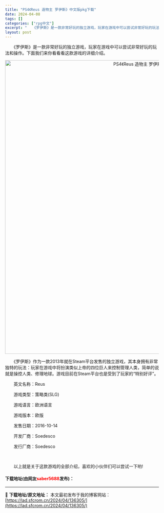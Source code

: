 ```yaml
---
title: "PS4《Reus 造物主 罗伊斯》中文版pkg下载"
date: 2024-04-08
tags: []
categories: ["rpg中文"]
excerpt: "　　《罗伊斯》是一款非常好玩的独立游戏，玩家在游戏中可以尝试非常好玩的玩法和操作。下面我们来你看看看这款游戏的详细介绍。 　　《罗伊斯》作为一款2013年就在Steam平台发售的独立游戏，其本身拥有非常独特的玩法：玩家在游戏中将扮演类似上帝的四位巨人来控制管理人类，简单的说就是操控人类、修理地球。游&hellip;"
layout: post
---
```


 <p>　　《罗伊斯》是一款非常好玩的独立游戏，玩家在游戏中可以尝试非常好玩的玩法和操作。下面我们来你看看看这款游戏的详细介绍。</p> <p align="center"><img align="" border="0" src="https://lad.sfcrom.cn/wp-content/uploads/2024/04/20240408_66136f5baade3.webp" width="960" alt="PS4《Reus 造物主 罗伊斯》中文版pkg下载" /></p> <p>　　《罗伊斯》作为一款2013年就在Steam平台发售的独立游戏，其本身拥有非常独特的玩法：玩家在游戏中将扮演类似上帝的四位巨人来控制管理人类，简单的说就是操控人类、修理地球。游戏目前在Steam平台也是受到了玩家的&ldquo;特别好评&rdquo;。</p> <p>　　英文名称：Reus</p> <p>　　游戏类型：策略类(SLG)</p> <p>　　游戏语言：欧洲语言</p> <p>　　游戏版本：欧版</p> <p>　　发售日期：2016-10-14</p> <p>　　开发厂商：Soedesco</p> <p>　　发行厂商：Soedesco</p> <p>&nbsp;</p> <p>　　以上就是关于这款游戏的全部介绍，喜欢的小伙伴们可以尝试一下哟!</p> <p><h4>下载地址(由网友<font color="red">saber5688</font>发布)：</h4></p> 

---
📖 **下载地址/原文地址：** 本文最初发布于我的博客网站：[https://lad.sfcrom.cn/2024/04/136305/](https://lad.sfcrom.cn/2024/04/136305/)
